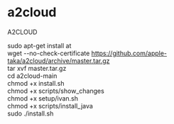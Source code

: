 # a2cloud
A2CLOUD

sudo apt-get install at  
wget --no-check-certificate https://github.com/apple-taka/a2cloud/archive/master.tar.gz  
tar xvf  master.tar.gz  
cd a2cloud-main  
chmod +x install.sh  
chmod +x scripts/show_changes  
chmod +x setup/ivan.sh  
chmod +x scripts/install_java  
sudo ./install.sh